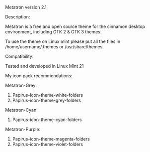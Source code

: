 Metatron version 2.1

Description:

Metatron is a free and open source theme for the cinnamon desktop environment, including GTK 2 & GTK 3 themes.

To use the theme on Linux mint please put all the files in /home/username/.themes or /usr/share/themes.

Compatibility:

Tested and developed in Linux Mint 21

My icon pack recommendations:

Metatron-Grey:
1. Papirus-icon-theme-white-folders
2. Papirus-icon-theme-grey-folders

Metatron-Cyan:
1. Papirus-icon-theme-cyan-folders

Metatron-Purple:
1. Papirus-icon-theme-magenta-folders
2. Papirus-icon-theme-violet-folders
